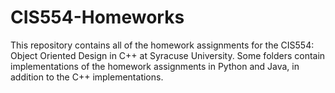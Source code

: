 # CIS554-Homeworks
This repository contains all of the homework assignments for the CIS554: Object Oriented Design in C++ at Syracuse University. Some folders contain implementations of the homework assignments in Python and Java, in addition to the C++ implementations.
